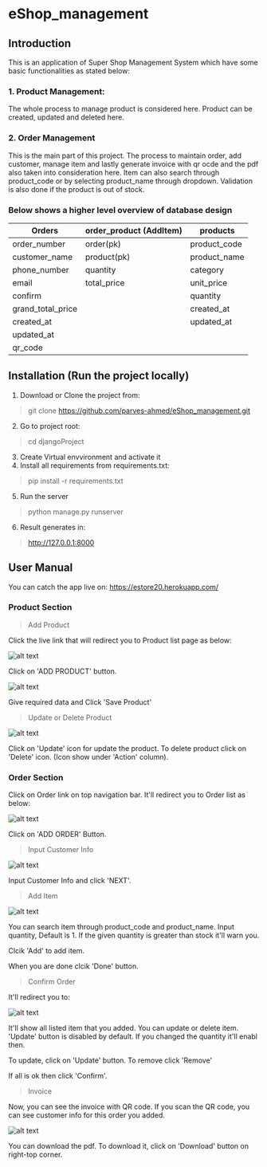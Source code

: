 # eShop_management

## Introduction
This is an application of Super Shop Management System which have some basic functionalities as stated below:

### 1. Product Management:
The whole process to manage product is considered here. Product can be created, updated and deleted here.
### 2. Order Management
This is the main part of this project. The process to maintain order, add customer, manage item and lastly generate invoice with qr ocde and the pdf
also taken into consideration here. Item can also search through product_code or by selecting product_name through dropdown. Validation is also done 
if the product is out of stock.

### Below shows a higher level overview of database design

|    Orders     | order_product (AddItem) | products     |
|---------------|-------------------------|--------------|
| order_number  |         order(pk)       | product_code |
|customer_name  |        product(pk)      | product_name |
|phone_number   |        quantity         | category     |
|email          |        total_price      | unit_price   |
|confirm        |                         | quantity     |
|grand_total_price|                       | created_at   |
|created_at    |                          | updated_at   |
|updated_at    |                          |              |
|qr_code       |                          |              |

## Installation (Run the project locally)
1. Download or Clone the project from:
> git clone https://github.com/parves-ahmed/eShop_management.git
2. Go to project root:
> cd djangoProject
3. Create Virtual envvironment and activate it
4. Install all requirements from requirements.txt:
> pip install -r requirements.txt
5. Run the server
> python manage.py runserver
6. Result generates in:
> http://127.0.0.1:8000

## User Manual
You can catch the app live on: https://estore20.herokuapp.com/

### Product Section

> Add Product

Click the live link that will redirect you to Product list page as below: 

![alt text](user_manual/product_list.PNG)

Click on  'ADD PRODUCT' button.

![alt text](user_manual/add_product.PNG)

Give required data and Click 'Save Product' 

> Update or Delete Product

![alt text](user_manual/product_list.PNG) 

Click on 'Update' icon for update the product. 
To delete product click on 'Delete' icon. (Icon show under 'Action' column). 

### Order Section

Click on Order link on top navigation bar. It'll redirect you to Order list as below:

![alt text](user_manual/order_list.PNG) 

Click on 'ADD ORDER' Button.

> Input Customer Info

![alt text](user_manual/add_order.PNG) 

Input Customer Info and click 'NEXT'.

> Add Item 


![alt text](user_manual/add_item.PNG)

You can search item through product_code and product_name. Input quantity, Default is 1. 
If the given quantity is greater than stock it'll warn you.  

Clcik 'Add' to add item.

When you are done clcik 'Done' button.

> Confirm Order

It'll redirect you to: 

![alt text](user_manual/confirm_order.PNG)

It'll show all listed item that you added. You can update or delete item. 
'Update' button is disabled by default. If you changed the quantity it'll enabl then.

To update, click on 'Update' button. To remove click 'Remove'

If all is ok then click 'Confirm'.

> Invoice

Now, you can see the invoice with QR code. If you scan the QR code, you can see customer info for this order you added.

![alt text](user_manual/invoice.PNG)

You can download the pdf. To download it, click on 'Download' button on right-top corner.
